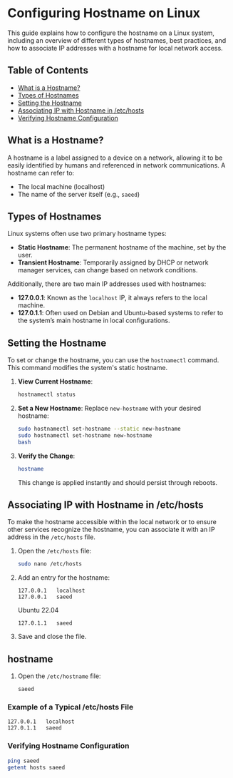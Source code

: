 # Configuring Hostname on Linux

This guide explains how to configure the hostname on a Linux system, including an overview of different types of hostnames, best practices, and how to associate IP addresses with a hostname for local network access.

## Table of Contents
- [What is a Hostname?](#what-is-a-hostname)
- [Types of Hostnames](#types-of-hostnames)
- [Setting the Hostname](#setting-the-hostname)
- [Associating IP with Hostname in /etc/hosts](#associating-ip-with-hostname-in-etchosts)
- [Verifying Hostname Configuration](#verifying-hostname-configuration)

## What is a Hostname?

A hostname is a label assigned to a device on a network, allowing it to be easily identified by humans and referenced in network communications. A hostname can refer to:
- The local machine (localhost)
- The name of the server itself (e.g., `saeed`)

## Types of Hostnames

Linux systems often use two primary hostname types:
- **Static Hostname**: The permanent hostname of the machine, set by the user.
- **Transient Hostname**: Temporarily assigned by DHCP or network manager services, can change based on network conditions.

Additionally, there are two main IP addresses used with hostnames:
- **127.0.0.1**: Known as the `localhost` IP, it always refers to the local machine.
- **127.0.1.1**: Often used on Debian and Ubuntu-based systems to refer to the system’s main hostname in local configurations. 

## Setting the Hostname

To set or change the hostname, you can use the `hostnamectl` command. This command modifies the system's static hostname.

1. **View Current Hostname**:
    ```bash
    hostnamectl status
    ```

2. **Set a New Hostname**:
    Replace `new-hostname` with your desired hostname:
    ```bash
    sudo hostnamectl set-hostname --static new-hostname
    sudo hostnamectl set-hostname new-hostname
    bash
    ```

3. **Verify the Change**:
    ```bash
    hostname
    ```

   This change is applied instantly and should persist through reboots.

## Associating IP with Hostname in /etc/hosts

To make the hostname accessible within the local network or to ensure other services recognize the hostname, you can associate it with an IP address in the `/etc/hosts` file.

1. Open the `/etc/hosts` file:
    ```bash
    sudo nano /etc/hosts
    ```

2. Add an entry for the hostname:
    ```plaintext
    127.0.0.1   localhost
    127.0.0.1   saeed
    ```
    Ubuntu 22.04
    ```plaintext
    127.0.1.1   saeed
    ```

4. Save and close the file.

## hostname
1. Open the `/etc/hostname` file:
    ```
    saeed
    ```
### Example of a Typical /etc/hosts File

```plaintext
127.0.0.1   localhost
127.0.1.1   saeed
```

### Verifying Hostname Configuration
```bash
ping saeed
getent hosts saeed
```
